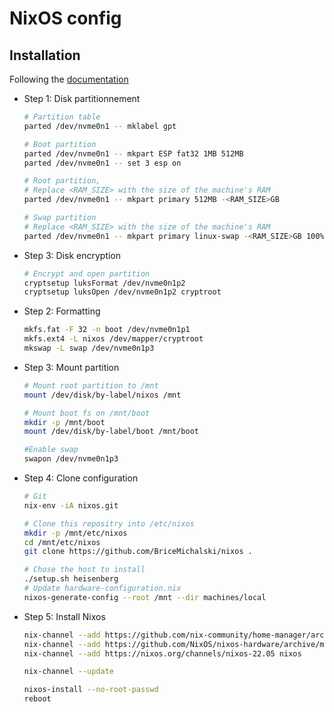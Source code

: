 # NixOS config

## Installation 

Following the [documentation](https://nixos.org/manual/nixos/stable/index.html#sec-installation)

- Step 1: Disk partitionnement
  ```bash
  # Partition table
  parted /dev/nvme0n1 -- mklabel gpt

  # Boot partition
  parted /dev/nvme0n1 -- mkpart ESP fat32 1MB 512MB
  parted /dev/nvme0n1 -- set 3 esp on

  # Root partition, 
  # Replace <RAM_SIZE> with the size of the machine's RAM
  parted /dev/nvme0n1 -- mkpart primary 512MB -<RAM_SIZE>GB
  
  # Swap partition
  # Replace <RAM_SIZE> with the size of the machine's RAM
  parted /dev/nvme0n1 -- mkpart primary linux-swap -<RAM_SIZE>GB 100%
  ```

- Step 3: Disk encryption
  ```bash
  # Encrypt and open partition 
  cryptsetup luksFormat /dev/nvme0n1p2
  cryptsetup luksOpen /dev/nvme0n1p2 cryptroot
  ```

- Step 2: Formatting
  ```bash
  mkfs.fat -F 32 -n boot /dev/nvme0n1p1
  mkfs.ext4 -L nixos /dev/mapper/cryptroot
  mkswap -L swap /dev/nvme0n1p3
  ```

- Step 3: Mount partition
  ```bash
  # Mount root partition to /mnt
  mount /dev/disk/by-label/nixos /mnt

  # Mount boot fs on /mnt/boot
  mkdir -p /mnt/boot
  mount /dev/disk/by-label/boot /mnt/boot

  #Enable swap
  swapon /dev/nvme0n1p3
  ```

- Step 4: Clone configuration
  ```bash
  # Git
  nix-env -iA nixos.git

  # Clone this repositry into /etc/nixos
  mkdir -p /mnt/etc/nixos
  cd /mnt/etc/nixos
  git clone https://github.com/BriceMichalski/nixos .

  # Chose the host to install
  ./setup.sh heisenberg
  # Update hardware-configuration.nix
  nixos-generate-config --root /mnt --dir machines/local
  ```

- Step 5: Install Nixos
  ```bash
  nix-channel --add https://github.com/nix-community/home-manager/archive/release-22.05.tar.gz home-manager
  nix-channel --add https://github.com/NixOS/nixos-hardware/archive/master.tar.gz nixos-hardware
  nix-channel --add https://nixos.org/channels/nixos-22.05 nixos

  nix-channel --update

  nixos-install --no-root-passwd
  reboot
  ```
